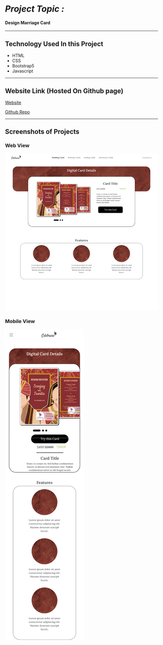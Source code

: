 # *Project Topic :*
#### Design Marriage Card

---
## Technology Used In this Project

* HTML
* CSS
* Bootstrap5
* Javascript
---
## Website Link (Hosted On Github page)

[Website](https://soham-0047.github.io/Marraige-Website/)

[Github Repo](https://github.com/Soham-0047/Marraige-Website)

---
## Screenshots of Projects

### Web View
![image](web.png)

### Mobile View

![image](mobile.png)


